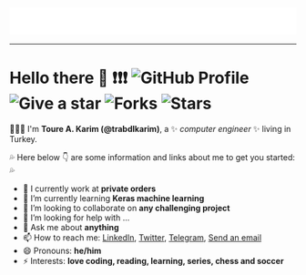 <a href="https://github.com/trabdlkarim?tab=repositories"> <img alt="Toure A. Karim" src="https://raw.githubusercontent.com/trabdlkarim/trabdlkarim/master/assets/welcome.gif"/> 
</a>
<hr/>

# Hello there 👋 :exclamation::exclamation::exclamation: ![GitHub Profile](https://img.shields.io/badge/github-profile-yellowgreen) ![Give a star](https://img.shields.io/badge/give%20a%20star-if%20useful-blueviolet) ![Forks](https://img.shields.io/github/forks/trabdlkarim/trabdlkarim) ![Stars](https://img.shields.io/github/stars/trabdlkarim/trabdlkarim?color=red&style=plastic)


:mega::mega::mega: I'm **Toure A. Karim (@trabdlkarim)**, a ✨ *computer engineer* ✨ living in Turkey.

:sweat_drops: Here below :point_down: are some information and links about me to get you started: :sweat_drops:

- 🔭 I currently work at **private orders**
- 🌱 I’m currently learning **Keras machine learning**
- 👯 I’m looking to collaborate on **any challenging project**
- 🤔 I’m looking for help with ...
- 💬 Ask me about **anything**
- 📫 How to reach me: [LinkedIn](https://www.linkedin.com/in/trabdlkarim/), [Twitter](https://twitter.com/trabdlkarim), [Telegram](https://t.me/trabdlkarim), [Send an email](mailto:trabdlkarim@gmail.com)
- 😄 Pronouns: **he/him**
- ⚡ Interests: **love coding, reading, learning, series, chess and soccer**

